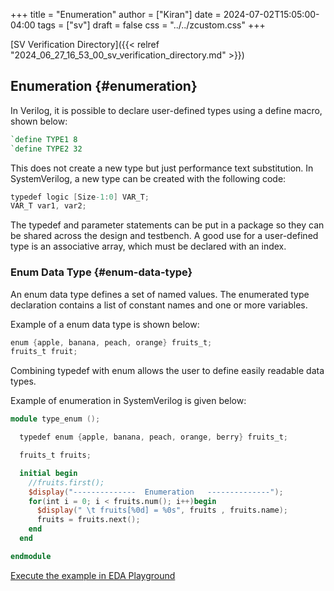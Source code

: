 +++
title = "Enumeration"
author = ["Kiran"]
date = 2024-07-02T15:05:00-04:00
tags = ["sv"]
draft = false
css = "../../zcustom.css"
+++

[SV Verification Directory]({{< relref "2024_06_27_16_53_00_sv_verification_directory.md" >}})


## Enumeration {#enumeration}

In Verilog, it is possible to declare user-defined types using a define macro, shown below:

```verilog
`define TYPE1 8
`define TYPE2 32
```

This does not create a new type but just performance text substitution. In SystemVerilog, a new type can be created with the following code:

```verilog
typedef logic [Size-1:0] VAR_T;
VAR_T var1, var2;
```

The typedef and parameter statements can be put in a package so they can be shared across the design and testbench. A good use for a user-defined type is an associative array, which must be declared with an index.


### Enum Data Type {#enum-data-type}

An enum data type defines a set of named values. The enumerated type declaration contains a list of constant names and one or more variables.

Example of  a enum data type is shown below:

```verilog
enum {apple, banana, peach, orange} fruits_t;
fruits_t fruit;
```

Combining typedef with enum allows the user to define easily readable data types.

Example of enumeration in SystemVerilog is given below:

```verilog
module type_enum ();

  typedef enum {apple, banana, peach, orange, berry} fruits_t;

  fruits_t fruits;

  initial begin
    //fruits.first();
    $display("--------------  Enumeration   --------------");
    for(int i = 0; i < fruits.num(); i++)begin
      $display(" \t fruits[%0d] = %0s", fruits , fruits.name);
      fruits = fruits.next();
    end
  end

endmodule
```

[Execute the example in EDA Playground](https://www.edaplayground.com/x/RvD7)
